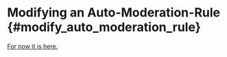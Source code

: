 Modifying an Auto-Moderation-Rule {#modify_auto_moderation_rule}
============
[For now it is here.](https://github.com/RealTimeChris/DiscordCoreAPI/blob/main/Source/AutoModerationEntities.cpp#L87)